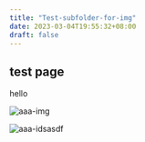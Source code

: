```yaml
---
title: "Test-subfolder-for-img"
date: 2023-03-04T19:55:32+08:00
draft: false
---
```


## test page
hello

![aaa-img](../img/WX20230304-213246.png)

![aaa-idsasdf](../1.png)